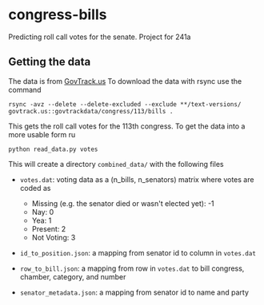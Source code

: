 # congress-bills
Predicting roll call votes for the senate. Project for 241a

## Getting the data
The data is from [GovTrack.us](https://www.govtrack.us/developers/data) To download the data with rsync use the command
```
rsync -avz --delete --delete-excluded --exclude **/text-versions/ 	govtrack.us::govtrackdata/congress/113/bills .
```
This gets the roll call votes for the 113th congress. To get the data into a more usable form ru

```
python read_data.py votes
```

This will create a directory `combined_data/` with the following files
- `votes.dat`: voting data as a (n_bills, n_senators) matrix where votes are coded as 
    - Missing (e.g. the senator died or wasn't elected yet): -1
    - Nay: 0
    - Yea: 1
    - Present: 2
    - Not Voting: 3

- `id_to_position.json`: a mapping from senator id to column in `votes.dat`
- `row_to_bill.json`: a mapping from row in `votes.dat` to bill congress, chamber, category, and number
- `senator_metadata.json`: a mapping from senator id to name and party
